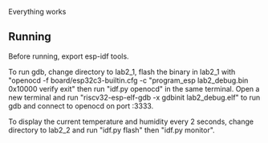 Everything works

## Running
Before running, export esp-idf tools.

To run gdb, change directory to lab2_1, flash the binary in lab2_1 with "openocd -f board/esp32c3-builtin.cfg -c "program_esp lab2_debug.bin 0x10000 verify exit" then run "idf.py openocd" in the same terminal. Open a new terminal and run "riscv32-esp-elf-gdb -x gdbinit lab2_debug.elf" to run gdb and connect to openocd on port :3333.

To display the current temperature and humidity every 2 seconds, change directory to lab2_2 and run "idf.py flash" then "idf.py monitor".
